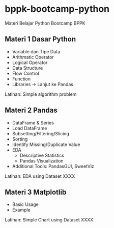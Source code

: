 # bppk-bootcamp-python
Materi Belajar Python Bootcamp BPPK

## Materi 1 Dasar Python

- Variable dan Tipe Data
- Arithmatic Operator 
- Logical Operator
- Data Structure
- Flow Control
- Function
- Libraries -> Lanjut ke Pandas

Latihan:
  Simple algorithm problem

## Materi 2 Pandas 
- DataFrame & Series
- Load DataFrame
- Subsetting/Filtering/Slicing
- Sorting
- Identify Missing/Duplicate Value
- EDA
  - Descriptive Statistics
  - Pandas Visualization
- Additional Tools: PandasGUI, SweetViz  
  
Latihan:
  EDA using Dataset XXXX
  
## Materi 3 Matplotlib
- Basic Usage
- Example

Latihan:
  Simple Chart using Dataset XXXX
